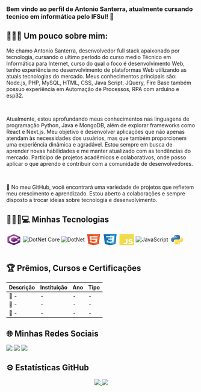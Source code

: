### Bem vindo ao perfil de Antonio Santerra, atualmente cursando tecnico em informática pelo IFSul! 👋

## 🧑🏽‍💻 Um pouco sobre mim:
<div>
  <p>
    Me chamo Antonio Santerra, desenvolvedor full stack apaixonado por tecnologia, cursando o ultimo período 
    do curso medio Técnico em Informática para Internet, curso do qual o foco é desenvolvimento Web,
    tenho experiência no desenvolvimento de plataformas Web utilizando as atuais tecnologias do mercado.
    Meus conhecimentos principais são: Node.js, PHP, MySQL, HTML, CSS, Java Script, JQuery, Fire Base
    também possuo experiência em Automação de Processos, RPA com arduino e esp32.
  </p>
  <br>
  <p>
    Atualmente, estou aprofundando meus conhecimentos nas linguagens de programação Python, Java e MongoDB, além de explorar frameworks como React e Next.js.
    Meu objetivo é desenvolver aplicações que não apenas atendam às necessidades dos usuários, mas que também proporcionem uma experiência dinâmica e 
    agradável. Estou sempre em busca de aprender novas habilidades e me manter atualizado com as tendências do mercado. Participo de projetos acadêmicos e colaborativos, 
    onde posso aplicar o que aprendo e contribuir com a comunidade de desenvolvedores.
  </p>
  <br>
  <p>
    🚀 No meu GitHub, você encontrará uma variedade de projetos que refletem meu crescimento e aprendizado. Estou aberto a colaborações e sempre disposto a trocar ideias 
    sobre tecnologia e desenvolvimento.
  </p>
</div>

## 👨🏽‍💻💻 Minhas Tecnologias  
  
<div style="display: inline_block">
  <img align="center" alt="Csharp" height="30" width="40" src="https://raw.githubusercontent.com/devicons/devicon/master/icons/csharp/csharp-original.svg">
  <img align="center" alt="DotNet Core" height="30" width="40" src="https://cdn.jsdelivr.net/gh/devicons/devicon/icons/dotnetcore/dotnetcore-original.svg" />
  <img align="center" alt="DotNet" height="30" width="40" src="https://cdn.jsdelivr.net/gh/devicons/devicon/icons/dot-net/dot-net-original-wordmark.svg" />
  <img align="center" alt="HTML" height="30" width="40" src="https://raw.githubusercontent.com/devicons/devicon/master/icons/html5/html5-original.svg">
  <img align="center" alt="CSS" height="30" width="40" src="https://raw.githubusercontent.com/devicons/devicon/master/icons/css3/css3-original.svg">
  <img align="center" alt="JavaScript" height="30" width="40" src="https://raw.githubusercontent.com/devicons/devicon/master/icons/javascript/javascript-plain.svg">
  <img align="center" alt="JavaScript" height="30" width="40" src="https://cdn.jsdelivr.net/gh/devicons/devicon/icons/bootstrap/bootstrap-plain-wordmark.svg" />  
  <img align="center" alt="Python" height="30" width="40" src="https://raw.githubusercontent.com/devicons/devicon/master/icons/python/python-original.svg">
</div><br>

## 🏆 Prêmios, Cursos e Certificações

Descrição   | Instituição   | Ano | Tipo
--------- | --------- | ------ | ------
🏅 - | - | - | -
🏅 - | - | - | -
🏅 - | - | - | -

## 🌐 Minhas Redes Sociais
  
<div> 
  <a href="https://www.youtube.com/channel/" target="_blank"><img src="https://img.shields.io/badge/YouTube-FF0000?style=for-the-badge&logo=youtube&logoColor=white" 
  target="_blank"></a>
  <a href="https://www.instagram.com/" target="_blank"><img src="https://img.shields.io/badge/-Instagram-%23E4405F?style=for-the-badge&logo=instagram&logoColor=white" 
  target="_blank"></a>
  <a href="https://www.linkedin.com/in/ivisconfessor" target="_blank"><img src="https://img.shields.io/badge/-LinkedIn-%230077B5?style=for-the- 
  badge&logo=linkedin&logoColor=white" target="_blank"></a> 
</div>

## ⚙️ Estatísticas GitHub

<div align="center">
  <a href="https://github.com/Santerra-code">
  <img height="170em" src="https://github-readme-stats.vercel.app/api?username=Santerra-code&show_icons=true&theme=dark&include_all_commits=true&count_private=true"/>
  <img height="170em" src="https://github-readme-stats.vercel.app/api/top-langs/?username=Santerra-code&layout=compact&langs_count=7&theme=dark"/>
</div>
